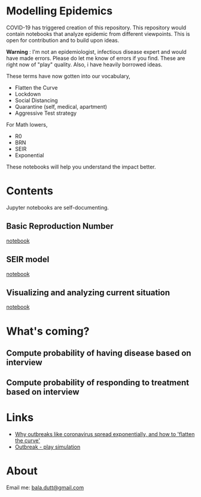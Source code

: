 # Modelling Epidemics

COVID-19 has triggered creation of this repository. This repository would contain notebooks that analyze epidemic from different viewpoints. This is open for contribution and to build upon ideas.

**Warning** : I'm not an epidemiologist, infectious disease expert and would have made errors. Please do let me know of errors if you find. These are right now of "play" quality. Also, i have heavily borrowed ideas.

These terms have now gotten into our vocabulary,
* Flatten the Curve
* Lockdown
* Social Distancing
* Quarantine (self, medical, apartment)
* Aggressive Test strategy

For Math lowers,
* R0
* BRN
* SEIR
* Exponential

These notebooks will help you understand the impact better.

# Contents

Jupyter notebooks are self-documenting.

## Basic Reproduction Number

[notebook](Basic-Reproduction-Number.ipynb)

## SEIR model

[notebook](SEIR-with-Social-Distancing.ipynb)

## Visualizing and analyzing current situation

[notebook](Visualize-Analyze-Current-State.ipynb)

# What's coming?

## Compute probability of having disease based on interview

## Compute probability of responding to treatment based on interview

# Links

* [Why outbreaks like coronavirus spread exponentially, and how to 'flatten the curve'](https://www.washingtonpost.com/graphics/2020/world/corona-simulator/)
* [Outbreak - play simulation](https://www.meltingasphalt.com/interactive/outbreak/)
 
# About

Email me: bala.dutt@gmail.com
